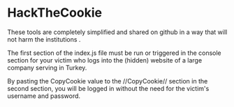 # HackTheCookie

These tools are completely simplified and shared on github in a way that will not harm the institutions .

The first section of the index.js file must be run or triggered in the console section for your victim who logs into the (hidden) website of a large company serving in Turkey.

By pasting the CopyCookie value to the //CopyCookie// section in the second section, you will be logged in without the need for the victim's username and password.
